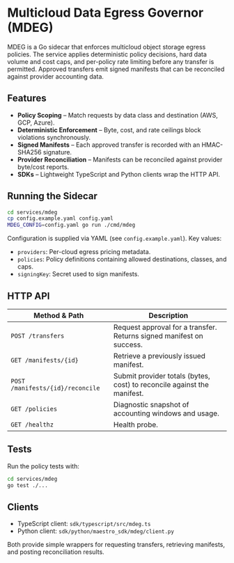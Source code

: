# Multicloud Data Egress Governor (MDEG)

MDEG is a Go sidecar that enforces multicloud object storage egress policies. The
service applies deterministic policy decisions, hard data volume and cost caps,
and per-policy rate limiting before any transfer is permitted. Approved transfers
emit signed manifests that can be reconciled against provider accounting data.

## Features

- **Policy Scoping** – Match requests by data class and destination (AWS, GCP, Azure).
- **Deterministic Enforcement** – Byte, cost, and rate ceilings block violations synchronously.
- **Signed Manifests** – Each approved transfer is recorded with an HMAC-SHA256 signature.
- **Provider Reconciliation** – Manifests can be reconciled against provider byte/cost reports.
- **SDKs** – Lightweight TypeScript and Python clients wrap the HTTP API.

## Running the Sidecar

```bash
cd services/mdeg
cp config.example.yaml config.yaml
MDEG_CONFIG=config.yaml go run ./cmd/mdeg
```

Configuration is supplied via YAML (see `config.example.yaml`). Key values:

- `providers`: Per-cloud egress pricing metadata.
- `policies`: Policy definitions containing allowed destinations, classes, and caps.
- `signingKey`: Secret used to sign manifests.

## HTTP API

| Method & Path | Description |
| --- | --- |
| `POST /transfers` | Request approval for a transfer. Returns signed manifest on success. |
| `GET /manifests/{id}` | Retrieve a previously issued manifest. |
| `POST /manifests/{id}/reconcile` | Submit provider totals (bytes, cost) to reconcile against the manifest. |
| `GET /policies` | Diagnostic snapshot of accounting windows and usage. |
| `GET /healthz` | Health probe. |

## Tests

Run the policy tests with:

```bash
cd services/mdeg
go test ./...
```

## Clients

- TypeScript client: `sdk/typescript/src/mdeg.ts`
- Python client: `sdk/python/maestro_sdk/mdeg/client.py`

Both provide simple wrappers for requesting transfers, retrieving manifests, and
posting reconciliation results.
